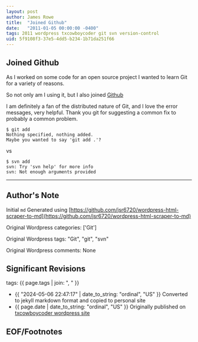```yaml
---
layout: post
author: James Rowe
title:  "Joined Github"
date:   "2011-01-05 00:00:00 -0400"
tags: 2011 wordpress txcowboycoder git svn version-control
uid: 5f9108f3-37e5-4dd5-b234-1b71da251f66
---
```



## Joined Github


As I worked on some code for an open source project I wanted to learn Git for a variety of reasons.


So not only am I using it, but I also joined [Github](https://github.com/jsr6720/)


I am definitely a fan of the distributed nature of Git, and I love the error messages, very helpful. Thank you git for suggesting a common fix to probably a common problem.



```
$ git add
Nothing specified, nothing added.
Maybe you wanted to say 'git add .'?

```

vs



```
$ svn add
svn: Try 'svn help' for more info
svn: Not enough arguments provided

```



---

## Author's Note

Initial `md` Generated using [https://github.com/jsr6720/wordpress-html-scraper-to-md](https://github.com/jsr6720/wordpress-html-scraper-to-md)

Original Wordpress categories: ['Git']

Original Wordpress tags: "Git", "git", "svn"

Original Wordpress comments: None

## Significant Revisions

tags: {{ page.tags | join: ", " }} <!-- todo move this somewhere -->

- {{ "2024-05-06 22:47:17" | date_to_string: "ordinal", "US" }} Converted to jekyll markdown format and copied to personal site
- {{ page.date | date_to_string: "ordinal", "US" }} Originally published on [txcowboycoder wordpress site](https://txcowboycoder.wordpress.com/2011/01/05/joined-github/)

## EOF/Footnotes

